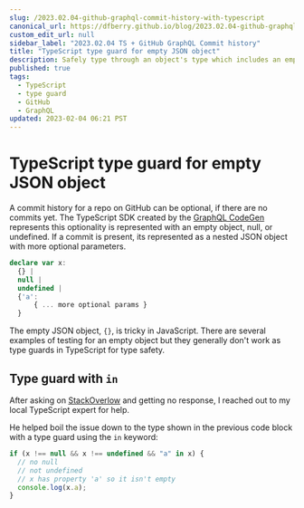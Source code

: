 ```yaml
---
slug: /2023.02.04-github-graphql-commit-history-with-typescript
canonical_url: https://dfberry.github.io/blog/2023.02.04-github-graphql-commit-history-with-typescript
custom_edit_url: null
sidebar_label: "2023.02.04 TS + GitHub GraphQL Commit history"
title: "TypeScript type guard for empty JSON object"
description: Safely type through an object's type which includes an empty JSON object.
published: true
tags: 
  - TypeScript
  - type guard
  - GitHub
  - GraphQL
updated: 2023-02-04 06:21 PST
---
```


# TypeScript type guard for empty JSON object

A commit history for a repo on GitHub can be optional, if there are no commits yet. The TypeScript SDK created by the [GraphQL CodeGen](https://www.npmjs.com/package/@graphql-codegen/cli) represents this optionality is represented with an empty object, null, or undefined. If a commit is present, its represented as a nested JSON object with more optional parameters.

```typescript
declare var x:
  {} |
  null |
  undefined |
  {'a':
      { ... more optional params }
  }
```

The empty JSON object, `{}`, is tricky in JavaScript. There are several examples of testing for an empty object but they generally don't work as type guards in TypeScript for type safety.

## Type guard with `in`

After asking on [StackOverlow](https://stackoverflow.com/questions/75278401/how-do-i-get-type-target-history-from-github-graphql-on-defaultbranchref) and getting no response, I reached out to my local TypeScript expert for help.

He helped boil the issue down to the type shown in the previous code block with a type guard using the `in` keyword:

```typescript
if (x !== null && x !== undefined && "a" in x) {
  // no null
  // not undefined
  // x has property 'a' so it isn't empty
  console.log(x.a);
}
```

